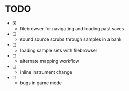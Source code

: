 # TODO

- [x] - filebrowser for navigating and loading past saves
- [ ] - sound source scrubs through samples in a bank
- [ ] - loading sample sets with filebrowser
- [ ] - alternate mapping workflow
- [ ] - inline instrument change
- [ ] - bugs in game mode
